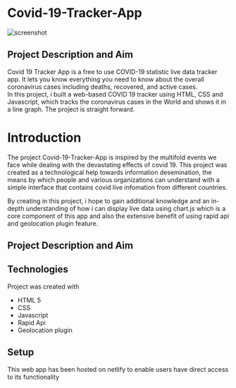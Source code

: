 # Covid-19-Tracker-App

![screenshot](https://unsplash.com/photos/dIOqrg3DH00)

## Project Description and Aim
Covid 19 Tracker App is a free to use COVID-19 statistic live data tracker app. It lets you know everything you need to know about the overall coronavirus cases including deaths, recovered, and active cases.<br>
In this project, i built a web-based COVID 19 tracker using HTML, CSS and Javascript, which tracks the coronavirus cases in the World and shows it in a line graph. The project is straight forward.

# Introduction
The project Covid-19-Tracker-App is inspired by the multifold events we face while dealing with the devastating effects of covid 19. This project was created as a technological help towards information desemination, the means by which people and various organizations can understand with a simple interface that contains covid live infomation from different countries.

By creating in this project, i hope to gain additional knowledge and an in-depth understanding of how i can display live data using chart.js which is a core component of this app and also the extensive benefit of using rapid api and geolocation plugin feature.


## Project Description and Aim

## Technologies
Project was created with

* HTML 5
* CSS
* Javascript
* Rapid Api
* Geolocation plugin

## Setup
This web app has been hosted on netlify to enable users have direct access to its functionality
